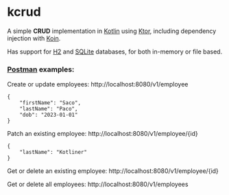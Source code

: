 # kcrud
A simple **CRUD** implementation in [Kotlin](https://kotlinlang.org/) using [Ktor](https://ktor.io/), including dependency injection with [Koin](https://insert-koin.io/).

Has support for [H2](https://github.com/h2database/h2database) and [SQLite](https://github.com/sqlite/sqlite) databases, for both in-memory or file based.

### [Postman](https://www.postman.com/) examples:

Create or update employees: http://localhost:8080/v1/employee

```
{
    "firstName": "Saco",
    "lastName": "Paco",
    "dob": "2023-01-01"
}
```
Patch an existing employee: http://localhost:8080/v1/employee/{id}

```
{
    "lastName": "Kotliner"
}
```

Get or delete an existing employee: http://localhost:8080/v1/employee/{id}

Get or delete all employees: http://localhost:8080/v1/employees
